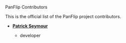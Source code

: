 PanFlip Contributors

This is the official list of the PanFlip project contributors.

* **[Patrick Seymour](https://makemeadmin.com)**

  * developer
